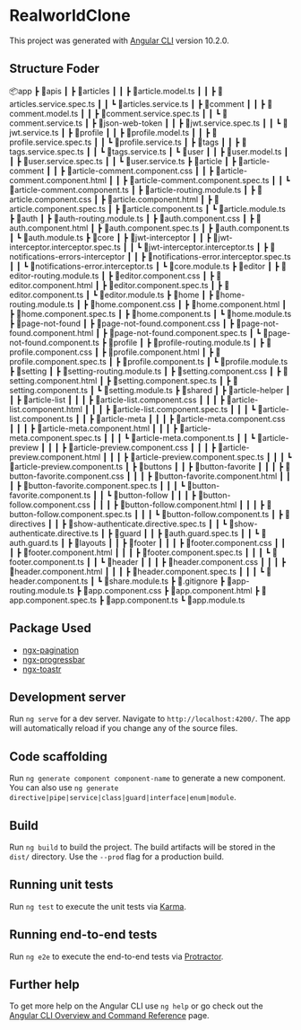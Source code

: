 # RealworldClone

This project was generated with [Angular CLI](https://github.com/angular/angular-cli) version 10.2.0.

## Structure Foder

📦app
 ┣ 📂apis
 ┃ ┣ 📂articles
 ┃ ┃ ┣ 📜article.model.ts
 ┃ ┃ ┣ 📜articles.service.spec.ts
 ┃ ┃ ┗ 📜articles.service.ts
 ┃ ┣ 📂comment
 ┃ ┃ ┣ 📜comment.model.ts
 ┃ ┃ ┣ 📜comment.service.spec.ts
 ┃ ┃ ┗ 📜comment.service.ts
 ┃ ┣ 📂json-web-token
 ┃ ┃ ┣ 📜jwt.service.spec.ts
 ┃ ┃ ┗ 📜jwt.service.ts
 ┃ ┣ 📂profile
 ┃ ┃ ┣ 📜profile.model.ts
 ┃ ┃ ┣ 📜profile.service.spec.ts
 ┃ ┃ ┗ 📜profile.service.ts
 ┃ ┣ 📂tags
 ┃ ┃ ┣ 📜tags.service.spec.ts
 ┃ ┃ ┗ 📜tags.service.ts
 ┃ ┗ 📂user
 ┃ ┃ ┣ 📜user.model.ts
 ┃ ┃ ┣ 📜user.service.spec.ts
 ┃ ┃ ┗ 📜user.service.ts
 ┣ 📂article
 ┃ ┣ 📂article-comment
 ┃ ┃ ┣ 📜article-comment.component.css
 ┃ ┃ ┣ 📜article-comment.component.html
 ┃ ┃ ┣ 📜article-comment.component.spec.ts
 ┃ ┃ ┗ 📜article-comment.component.ts
 ┃ ┣ 📜article-routing.module.ts
 ┃ ┣ 📜article.component.css
 ┃ ┣ 📜article.component.html
 ┃ ┣ 📜article.component.spec.ts
 ┃ ┣ 📜article.component.ts
 ┃ ┗ 📜article.module.ts
 ┣ 📂auth
 ┃ ┣ 📜auth-routing.module.ts
 ┃ ┣ 📜auth.component.css
 ┃ ┣ 📜auth.component.html
 ┃ ┣ 📜auth.component.spec.ts
 ┃ ┣ 📜auth.component.ts
 ┃ ┗ 📜auth.module.ts
 ┣ 📂core
 ┃ ┣ 📂jwt-interceptor
 ┃ ┃ ┣ 📜jwt-interceptor.interceptor.spec.ts
 ┃ ┃ ┗ 📜jwt-interceptor.interceptor.ts
 ┃ ┣ 📂notifications-errors-interceptor
 ┃ ┃ ┣ 📜notifications-error.interceptor.spec.ts
 ┃ ┃ ┗ 📜notifications-error.interceptor.ts
 ┃ ┗ 📜core.module.ts
 ┣ 📂editor
 ┃ ┣ 📜editor-routing.module.ts
 ┃ ┣ 📜editor.component.css
 ┃ ┣ 📜editor.component.html
 ┃ ┣ 📜editor.component.spec.ts
 ┃ ┣ 📜editor.component.ts
 ┃ ┗ 📜editor.module.ts
 ┣ 📂home
 ┃ ┣ 📜home-routing.module.ts
 ┃ ┣ 📜home.component.css
 ┃ ┣ 📜home.component.html
 ┃ ┣ 📜home.component.spec.ts
 ┃ ┣ 📜home.component.ts
 ┃ ┗ 📜home.module.ts
 ┣ 📂page-not-found
 ┃ ┣ 📜page-not-found.component.css
 ┃ ┣ 📜page-not-found.component.html
 ┃ ┣ 📜page-not-found.component.spec.ts
 ┃ ┗ 📜page-not-found.component.ts
 ┣ 📂profile
 ┃ ┣ 📜profile-routing.module.ts
 ┃ ┣ 📜profile.component.css
 ┃ ┣ 📜profile.component.html
 ┃ ┣ 📜profile.component.spec.ts
 ┃ ┣ 📜profile.component.ts
 ┃ ┗ 📜profile.module.ts
 ┣ 📂setting
 ┃ ┣ 📜setting-routing.module.ts
 ┃ ┣ 📜setting.component.css
 ┃ ┣ 📜setting.component.html
 ┃ ┣ 📜setting.component.spec.ts
 ┃ ┣ 📜setting.component.ts
 ┃ ┗ 📜setting.module.ts
 ┣ 📂shared
 ┃ ┣ 📂article-helper
 ┃ ┃ ┣ 📂article-list
 ┃ ┃ ┃ ┣ 📜article-list.component.css
 ┃ ┃ ┃ ┣ 📜article-list.component.html
 ┃ ┃ ┃ ┣ 📜article-list.component.spec.ts
 ┃ ┃ ┃ ┗ 📜article-list.component.ts
 ┃ ┃ ┣ 📂article-meta
 ┃ ┃ ┃ ┣ 📜article-meta.component.css
 ┃ ┃ ┃ ┣ 📜article-meta.component.html
 ┃ ┃ ┃ ┣ 📜article-meta.component.spec.ts
 ┃ ┃ ┃ ┗ 📜article-meta.component.ts
 ┃ ┃ ┗ 📂article-preview
 ┃ ┃ ┃ ┣ 📜article-preview.component.css
 ┃ ┃ ┃ ┣ 📜article-preview.component.html
 ┃ ┃ ┃ ┣ 📜article-preview.component.spec.ts
 ┃ ┃ ┃ ┗ 📜article-preview.component.ts
 ┃ ┣ 📂buttons
 ┃ ┃ ┣ 📂button-favorite
 ┃ ┃ ┃ ┣ 📜button-favorite.component.css
 ┃ ┃ ┃ ┣ 📜button-favorite.component.html
 ┃ ┃ ┃ ┣ 📜button-favorite.component.spec.ts
 ┃ ┃ ┃ ┗ 📜button-favorite.component.ts
 ┃ ┃ ┗ 📂button-follow
 ┃ ┃ ┃ ┣ 📜button-follow.component.css
 ┃ ┃ ┃ ┣ 📜button-follow.component.html
 ┃ ┃ ┃ ┣ 📜button-follow.component.spec.ts
 ┃ ┃ ┃ ┗ 📜button-follow.component.ts
 ┃ ┣ 📂directives
 ┃ ┃ ┣ 📜show-authenticate.directive.spec.ts
 ┃ ┃ ┗ 📜show-authenticate.directive.ts
 ┃ ┣ 📂guard
 ┃ ┃ ┣ 📜auth.guard.spec.ts
 ┃ ┃ ┗ 📜auth.guard.ts
 ┃ ┣ 📂layouts
 ┃ ┃ ┣ 📂footer
 ┃ ┃ ┃ ┣ 📜footer.component.css
 ┃ ┃ ┃ ┣ 📜footer.component.html
 ┃ ┃ ┃ ┣ 📜footer.component.spec.ts
 ┃ ┃ ┃ ┗ 📜footer.component.ts
 ┃ ┃ ┗ 📂header
 ┃ ┃ ┃ ┣ 📜header.component.css
 ┃ ┃ ┃ ┣ 📜header.component.html
 ┃ ┃ ┃ ┣ 📜header.component.spec.ts
 ┃ ┃ ┃ ┗ 📜header.component.ts
 ┃ ┗ 📜share.module.ts
 ┣ 📜.gitignore
 ┣ 📜app-routing.module.ts
 ┣ 📜app.component.css
 ┣ 📜app.component.html
 ┣ 📜app.component.spec.ts
 ┣ 📜app.component.ts
 ┗ 📜app.module.ts

## Package Used
 - [ngx-pagination](https://www.npmjs.com/package/ngx-pagination)
 - [ngx-progressbar](https://www.npmjs.com/package/ngx-progressbar)
 - [ngx-toastr](https://www.npmjs.com/package/ngx-toastr)

## Development server

Run `ng serve` for a dev server. Navigate to `http://localhost:4200/`. The app will automatically reload if you change any of the source files.

## Code scaffolding

Run `ng generate component component-name` to generate a new component. You can also use `ng generate directive|pipe|service|class|guard|interface|enum|module`.

## Build

Run `ng build` to build the project. The build artifacts will be stored in the `dist/` directory. Use the `--prod` flag for a production build.

## Running unit tests

Run `ng test` to execute the unit tests via [Karma](https://karma-runner.github.io).

## Running end-to-end tests

Run `ng e2e` to execute the end-to-end tests via [Protractor](http://www.protractortest.org/).

## Further help

To get more help on the Angular CLI use `ng help` or go check out the [Angular CLI Overview and Command Reference](https://angular.io/cli) page.
